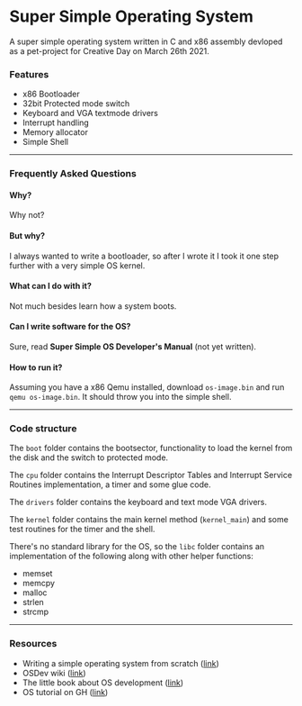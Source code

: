 # Super Simple Operating System

A super simple operating system written in C and x86 assembly devloped as a pet-project for Creative Day on March 26th 2021.


### Features
* x86 Bootloader
* 32bit Protected mode switch
* Keyboard and VGA textmode drivers
* Interrupt handling
* Memory allocator
* Simple Shell

---
### Frequently Asked Questions

#### Why?

Why not?

#### But why?

I always wanted to write a bootloader, so after I wrote it I took it one step further with a very simple OS kernel.

#### What can I do with it?

Not much besides learn how a system boots.

#### Can I write software for the OS?

Sure, read **Super Simple OS Developer's Manual** (not yet written).

#### How to run it?

Assuming you have a x86 Qemu installed, download `os-image.bin` and run `qemu os-image.bin`. It should throw you into the simple shell.


---
### Code structure

The `boot` folder contains the bootsector, functionality to load the kernel from the disk and the switch to protected mode.

The `cpu` folder contains the Interrupt Descriptor Tables and Interrupt Service Routines implementation, a timer and some glue code.

The `drivers` folder contains the keyboard and text mode VGA drivers.

The `kernel` folder contains the main kernel method (`kernel_main`) and some test routines for the timer and the shell.

There's no standard library for the OS, so the `libc` folder contains an implementation of the following along with other helper functions:
* memset
* memcpy
* malloc
* strlen
* strcmp

---
### Resources

* Writing a simple operating system from scratch ([link](https://www.cs.bham.ac.uk/~exr/lectures/opsys/10_11/lectures/os-dev.pdf))
* OSDev wiki ([link](https://wiki.osdev.org/Main_Page))
* The little book about OS development ([link](https://littleosbook.github.io/))
* OS tutorial on GH ([link](https://github.com/cfenollosa/os-tutorial))